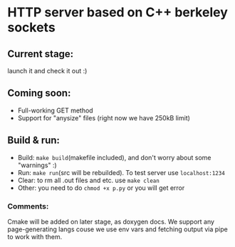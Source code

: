 <h1>HTTP server based on C++ berkeley sockets</h1>
<h2>Current stage:</h2>
<p>launch it and check it out :)</p>

<h2>Coming soon:</h2>
<ul><li>Full-working GET method</li>
<li>Support for "anysize" files (right now we have 250kB limit)</li></ul>
    
<h2>Build & run:</h2>
<ul><li>Build: <code>make build</code>(makefile included), and don't worry about some "warnings" :)</li>
<li>Run: <code>make run</code>(src will be rebuilded). To test server use <code>localhost:1234</code></li>
<li>Clear: to rm all .out files and etc. use <code>make clean</code></li>
<li>Other: you need to do <code>chmod +x p.py</code> or you will get error</li></ul>

<h3>Comments:</h3>
<p>Cmake will be added on later stage, as doxygen docs. We support any page-generating langs couse we use env vars and fetching output via pipe to work with them. </p>
